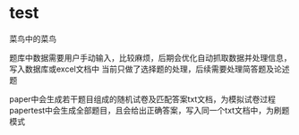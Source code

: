 # test
菜鸟中的菜鸟

题库中数据需要用户手动输入，比较麻烦，后期会优化自动抓取数据并处理信息，写入数据库或excel文档中
当前只做了选择题的处理，后续需要处理简答题及论述题

paper中会生成若干题目组成的随机试卷及匹配答案txt文档，为模拟试卷过程
papertest中会生成全部题目，且会给出正确答案，写入同一个txt文档中，为刷题模式
